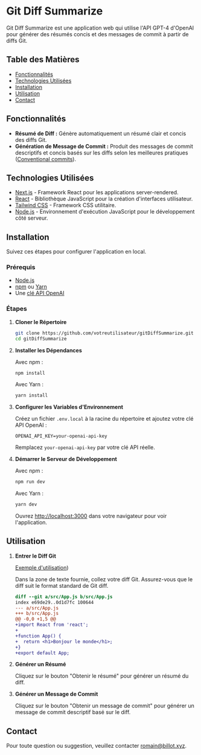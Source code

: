 # Git Diff Summarize

Git Diff Summarize est une application web qui utilise l'API GPT-4 d'OpenAI pour générer des résumés concis et des
messages de commit à partir de diffs Git.

## Table des Matières

- [Fonctionnalités](#fonctionnalités)
- [Technologies Utilisées](#technologies-utilisées)
- [Installation](#installation)
- [Utilisation](#utilisation)
- [Contact](#contact)

## Fonctionnalités

- **Résumé de Diff :** Génère automatiquement un résumé clair et concis des diffs Git.
- **Génération de Message de Commit :** Produit des messages de commit descriptifs et concis basés sur les diffs
  selon les meilleures pratiques ([Conventional commits](https://www.conventionalcommits.org/en/v1.0.0/)).

## Technologies Utilisées

- [Next.js](https://nextjs.org/) - Framework React pour les applications server-rendered.
- [React](https://reactjs.org/) - Bibliothèque JavaScript pour la création d'interfaces utilisateur.
- [Tailwind CSS](https://tailwindcss.com/) - Framework CSS utilitaire.
- [Node.js](https://nodejs.org/) - Environnement d'exécution JavaScript pour le développement côté serveur.

## Installation

Suivez ces étapes pour configurer l'application en local.

### Prérequis

- [Node.js](https://nodejs.org)
- [npm](https://www.npmjs.com) ou [Yarn](https://yarnpkg.com)
- Une [clé API OpenAI](https://platform.openai.com/account/api-keys)

### Étapes

1. **Cloner le Répertoire**

   ```bash
   git clone https://github.com/votreutilisateur/gitDiffSummarize.git
   cd gitDiffSummarize
   ```

2. **Installer les Dépendances**

   Avec npm :

   ```bash
   npm install
   ```

   Avec Yarn :

   ```bash
   yarn install
   ```

3. **Configurer les Variables d'Environnement**

   Créez un fichier `.env.local` à la racine du répertoire et ajoutez votre clé API OpenAI :

   ```env
   OPENAI_API_KEY=your-openai-api-key
   ```

   Remplacez `your-openai-api-key` par votre clé API réelle.

4. **Démarrer le Serveur de Développement**

   Avec npm :

   ```bash
   npm run dev
   ```

   Avec Yarn :

   ```bash
   yarn dev
   ```

   Ouvrez [http://localhost:3000](http://localhost:3000) dans votre navigateur pour voir l'application.

## Utilisation

1. **Entrer le Diff Git**

   [Exemple d'utilisation](https://github.com/eigarom/gitDiffSummarize/blob/main/doc/use-cases.gif))

   Dans la zone de texte fournie, collez votre diff Git. Assurez-vous que le diff suit le format standard de Git diff.

   ```diff
   diff --git a/src/App.js b/src/App.js
   index e69de29..0d1d7fc 100644
   --- a/src/App.js
   +++ b/src/App.js
   @@ -0,0 +1,5 @@
   +import React from 'react';
   +
   +function App() {
   +  return <h1>Bonjour le monde</h1>;
   +}
   +export default App;
   ```

2. **Générer un Résumé**

   Cliquez sur le bouton "Obtenir le résumé" pour générer un résumé du diff.

3. **Générer un Message de Commit**

   Cliquez sur le bouton "Obtenir un message de commit" pour générer un message de commit descriptif basé sur le diff.

## Contact

Pour toute question ou suggestion, veuillez contacter [romain@billot.xyz](mailto:romain@billot.xyz).
